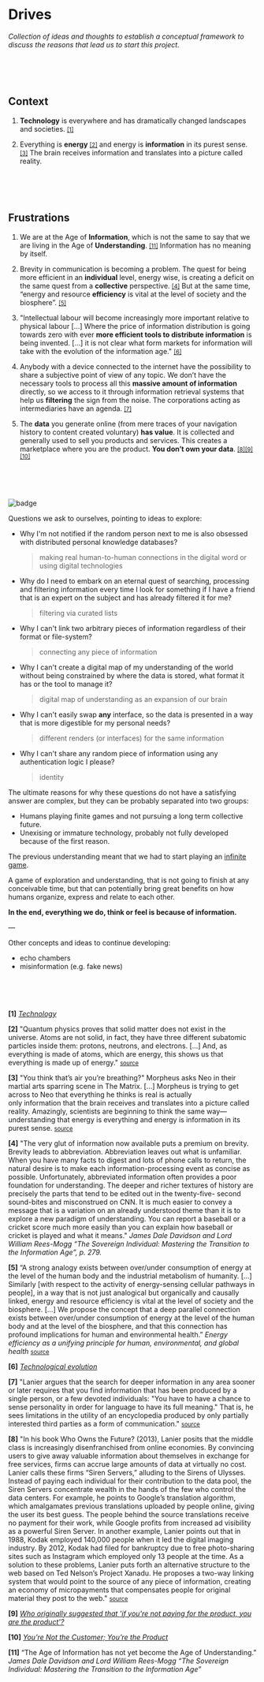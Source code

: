 # Drives
*Collection of ideas and thoughts to establish a conceptual framework to discuss the reasons that lead us to start this project.*

<br><br><br>

## Context

1. **Technology** is everywhere and has dramatically changed landscapes and societies. <small>[[1]](#footnote1)</small>

2. Everything is **energy** <small>[[2]](#footnote2)</small> and energy is **information** in its purest sense. <small>[[3]](#footnote3)</small> The brain receives information and translates into a picture called reality.

<br><br><br>

## Frustrations

1. We are at the Age of **Information**, which is not the same to say that we are living in the Age of **Understanding**. <small>[[11]](#footnote11)</small> Information has no meaning by itself. 

2. Brevity in communication is becoming a problem. The quest for being more efficient in an **individual** level, energy wise, is creating a deficit on the same quest from a **collective** perspective. <small>[[4]](#footnote4)</small> But at the same time, “energy and resource **efficiency** is vital at the level of society and the biosphere”. <small>[[5]](#footnote5)</small>

3. "Intellectual labour will become increasingly more important relative to physical labour […] Where the price of information distribution is going towards zero with ever **more efficient tools to distribute information** is being invented. […] it is not clear what form markets for information will take with the evolution of the information age." <small>[[6]](#footnote6)</small>

4. Anybody with a device connected to the internet have the possibility to share a subjective point of view of any topic. We don’t have the necessary tools to process all this **massive amount of information** directly, so we access to it through information retrieval systems that help us **filtering** the sign from the noise. The corporations acting as intermediaries have an agenda. <small>[[7]](#footnote7)</small>

5. The **data** you generate online (from mere traces of your navigation history to content created voluntary) **has value**. It is collected and generally used to sell you products and services. This creates a marketplace where you are the product. **You don’t own your data**. <small>[[8]](#footnote8)</small><small>[[9]](#footnote9)</small><small>[[10]](#footnote10)</small>

<br><br><br>

![badge](https://img.shields.io/badge/Draft_and_internal_notes-ff0000.svg?style=flat-square)

Questions we ask to ourselves, pointing to ideas to explore:

- Why I'm not notified if the random person next to me is also obsessed with distributed personal knowledge databases?
    > making real human-to-human connections in the digital word or using digital technologies
- Why do I need to embark on an eternal quest of searching, processing and filtering information every time I look for something if I have a friend that is an expert on the subject and has already filtered it for me?
    > filtering via curated lists
- Why I can't link two arbitrary pieces of information regardless of their format or file-system?
    > connecting any piece of information
- Why I can't create a digital map of my understanding of the world without being constrained by where the data is stored, what format it has or the tool to manage it?
    > digital map of understanding as an expansion of our brain
- Why I can't easily swap **any** interface, so the data is presented in a way that is more digestible for my personal needs?
    > different renders (or interfaces) for the same information
- Why I can't share any random piece of information using any authentication logic I please?
    > identity

The ultimate reasons for why these questions do not have a satisfying answer are complex, but they can be probably separated into two groups:

- Humans playing finite games and not pursuing a long term collective future.
- Unexising or immature technology, probably not fully developed because of the first reason.

The previous understanding meant that we had to start playing an [infinite game](https://en.wikipedia.org/wiki/Finite_and_Infinite_Games).

A game of exploration and understanding, that is not going to finish at any conceivable time, but that can potentially bring great benefits on how humans organize, express and relate to each other.

**In the end, everything we do, think or feel is because of information.**

—

Other concepts and ideas to continue developing:
- echo chambers
- misinformation (e.g. fake news)

<br><br><br>

<footnotes>

<b id="footnote1">[1]</b> [*Technology*](https://en.wikipedia.org/wiki/Technology)

<b id="footnote2">[2]</b> "Quantum physics proves that solid matter does not exist in the universe. Atoms are not solid, in fact, they have three different subatomic particles inside them: protons, neutrons, and electrons. […] And, as everything is made of atoms, which are energy, this shows us that everything is made up of energy." <small>[source](https://www.learning-mind.com/everything-is-energy/)</small>

<b id="footnote3">[3]</b> "You think that’s air you’re breathing?" Morpheus asks Neo in their martial arts sparring scene in The Matrix. […] Morpheus is trying to get across to Neo that everything he thinks is real is actually only information that the brain receives and translates into a picture called reality. Amazingly, scientists are beginning to think the same way—understanding that energy is everything and energy is information in its purest sense. <small>[source](https://www.consciouslifestylemag.com/everything-is-energy-illusion-reality/)</small>

<b id="footnote4">[4]</b> "The very glut of information now available puts a premium on brevity. Brevity leads to abbreviation. Abbreviation leaves out what is unfamiliar. When you have many facts to digest and lots of phone calls to return, the natural desire is to make each information-processing event as concise as possible. Unfortunately, abbreviated information often provides a poor foundation for understanding. The deeper and richer textures of history are precisely the parts that tend to be edited out in the twenty-five- second sound-bites and misconstrued on CNN. It is much easier to convey a message that is a variation on an already understood theme than it is to explore a new paradigm of understanding. You can report a baseball or a cricket score much more easily than you can explain how baseball or cricket is played and what it means." *James Dale Davidson and Lord William Rees-Mogg “The Sovereign Individual: Mastering the Transition to the Information Age”, p. 279.*

<b id="footnote5">[5]</b> “A strong analogy exists between over/under consumption of energy at the level of the human body and the industrial metabolism of humanity. […] Similarly [with respect to the activity of energy-sensing cellular pathways in people], in a way that is not just analogical but organically and causally linked, energy and resource efficiency is vital at the level of society and the biosphere. […] We propose the concept that a deep parallel connection exists between over/under consumption of energy at the level of the human body and at the level of the biosphere, and that this connection has profound implications for human and environmental health.” *Energy efficiency as a unifying principle for human, environmental, and global health* <small>[source](https://www.ncbi.nlm.nih.gov/pmc/articles/PMC3869478/)</small>

<b id="footnote6">[6]</b> [*Technological evolution*](https://en.wikipedia.org/wiki/Technological_evolution)

<b id="footnote7">[7]</b> "Lanier argues that the search for deeper information in any area sooner or later requires that you find information that has been produced by a single person, or a few devoted individuals: "You have to have a chance to sense personality in order for language to have its full meaning." That is, he sees limitations in the utility of an encyclopedia produced by only partially interested third parties as a form of communication." <small>[source](https://en.wikipedia.org/wiki/Jaron_Lanier)</small>

<b id="footnote8">[8]</b> "In his book Who Owns the Future? (2013), Lanier posits that the middle class is increasingly disenfranchised from online economies. By convincing users to give away valuable information about themselves in exchange for free services, firms can accrue large amounts of data at virtually no cost. Lanier calls these firms “Siren Servers,” alluding to the Sirens of Ulysses. Instead of paying each individual for their contribution to the data pool, the Siren Servers concentrate wealth in the hands of the few who control the data centers. For example, he points to Google’s translation algorithm, which amalgamates previous translations uploaded by people online, giving the user its best guess. The people behind the source translations receive no payment for their work, while Google profits from increased ad visibility as a powerful Siren Server. In another example, Lanier points out that in 1988, Kodak employed 140,000 people when it led the digital imaging industry. By 2012, Kodak had filed for bankruptcy due to free photo-sharing sites such as Instagram which employed only 13 people at the time. As a solution to these problems, Lanier puts forth an alternative structure to the web based on Ted Nelson’s Project Xanadu. He proposes a two-way linking system that would point to the source of any piece of information, creating an economy of micropayments that compensates people for original material they post to the web." <small>[source](https://en.wikipedia.org/wiki/Jaron_Lanier)</small>

<b id="footnote9">[9]</b> [*Who originally suggested that 'if you're not paying for the product, you are the product'?*](https://www.quora.com/Who-originally-suggested-that-if-youre-not-paying-for-the-product-you-are-the-product)

<b id="footnote10">[10]</b> [*You’re Not the Customer; You’re the Product*](https://quoteinvestigator.com/2017/07/16/product/)

<b id="footnote11">[11]</b> “The Age of Information has not yet become the Age of Understanding.” *James Dale Davidson and Lord William Rees-Mogg “The Sovereign Individual: Mastering the Transition to the Information Age”*

</footnotes>